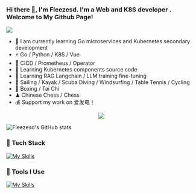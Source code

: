 ### Hi there 👋, I'm Fleezesd. I'm a Web  and K8S  developer . Welcome to My Github Page! <br>

<!-- knock code pictures 敲代码的图片 -->
  <img src="https://cdn.jsdelivr.net/gh/uestc-wxy/uestc-wxy/img/coding.gif" /><br>


- 🍻 I am currently learning Go microservices and Kubernetes secondary development
- ⚡ Go / Python / K8S / Vue
- 🤔 CICD / Prometheus / Operator
- 📑 Learning Kubernetes components source code
- 🫡 Learning RAG Langchain / LLM training fine-tuning 
- 🏃 Sailing / Kayak / Scuba Diving / Windsurfing / Table Tennis / Cycling
- 🥋 Boxing / Tai Chi
- ♟ Chinese Chess / Chess 
- 💰 Support my work on 爱发电！


<tr><td>
<div align="center">
  <img  src="https://github-profile-trophy.vercel.app/?username=Fleezesd&theme=gruvbox&row=1&column=7&no-frame=true&no-bg=true" />
</div>
</td></tr>

![Fleezesd's GitHub stats](https://github-readme-stats.vercel.app/api?username=Fleezesd&show_icons=true&theme=radical&include_all_commits=true)

### 🍉 Tech Stack
[![My Skills](https://skillicons.dev/icons?i=go,py,js,ts,react,vue,nuxt,django,flask,pinia,vue,docker,kubernetes,linux,ubuntu,openstack,prometheus,tensorflow,grafana,terraform)](https://skillicons.dev)

### 🔨 Tools I Use
[![My Skills](https://skillicons.dev/icons?i=neovim,vscode,anaconda,jenkins,ansible,mysql,sqlite,redis,postgresql,kafka,elasticsearch,plan9,nginx,npm,yarn,vite,vitest,webpack,github,githubactions,figma,aws,azure,gcp,cloudflare,vercel,netlify,heroku)](https://skillicons.dev)
